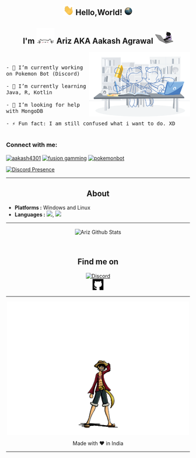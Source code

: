 <h2 align="center">
  <img alt="Hello" src="https://raw.githubusercontent.com/dev-akshat/archive/main/images/gifs/others/Hi.gif" width="29px"> 
  Hello,World!
  <img alt="Earth" src="https://raw.githubusercontent.com/Ariz-z/Ariz-z/main/earth.gif" width="24px"/>
</h2>

<h2 align="center">
    I'm
    <img alt="popup_cat" src="https://raw.githubusercontent.com/dev-akshat/archive/main/images/gifs/others/giphy.webp" width="50">
    Ariz
    AKA Aakash Agrawal
    <img alt="dev_cat" src="https://raw.githubusercontent.com/Ariz-z/Ariz-z/main/dev_cat.gif" width="50"> 
</h2>

<img width="55%" align="right" alt="Bootcamp" src="https://raw.githubusercontent.com/Ariz-z/Ariz-z/main/workbench.svg"/>

<p align="left">
  <samp>
    <br><br>
    - 🔭 I’m currently working on Pokemon Bot (Discord)
    <br><br>
    - 🌱 I’m currently learning Java, R, Kotlin
    <br><br>
    - 🤔 I’m looking for help with MongoDB
    <br><br>
    - ⚡ Fun fact: I am still confused what i want to do. XD
    <br><br>
  </samp>
</p>

<h3 align="left">Connect with me:</h3>
<p align="left">
<a href="https://instagram.com/aakash4301" target="blank"><img align="center" src="https://raw.githubusercontent.com/rahuldkjain/github-profile-readme-generator/master/src/images/icons/Social/instagram.svg" alt="aakash4301" height="30" width="40" /></a>
<a href="https://www.youtube.com/channel/UC8UDz_IRwUDuIcKf3zraNWQ" target="blank"><img align="center" src="https://raw.githubusercontent.com/rahuldkjain/github-profile-readme-generator/master/src/images/icons/Social/youtube.svg" alt="fusion gamming" height="30" width="40" /></a>
<a href="https://discord.gg/pokemonbot" target="blank"><img align="center" src="https://raw.githubusercontent.com/rahuldkjain/github-profile-readme-generator/master/src/images/icons/Social/discord.svg" alt="pokemonbot" height="30" width="40" /></a>
</p>

[![Discord Presence](https://lanyard.cnrad.dev/api/620898268326526976)](https://discord.com/users/620898268326526976)


<hr/>

<h2 align="center">About</h2>

- **Platforms :** Windows and Linux
- **Languages :** <img src="https://img.shields.io/badge/python%20-%23323330.svg?&style=for-the-badge&logo=python&logoColor=%23F7DF1E"/>, <img src="https://img.shields.io/badge/LUA-%230175C2.svg?&style=for-the-badge&logo=lua&logoColor=white"/>

<hr/>

<p align="center">
  <img align="center" alt="Ariz Github Stats" src="https://github-readme-stats.vercel.app/api?username=Ariz-z&show_icons=true&show_icons=true&theme=radical"  />
</p>

<br/>

<h2 align="center">Find me on</h2>

<p align="center">

  <a href="https://discord.gg/pokemonbot">
    <img alt="Discord" width="300px" src="https://upload.wikimedia.org/wikipedia/commons/thumb/c/ca/Discord_Color_Text_Logo.svg/512px-Discord_Color_Text_Logo.svg.png"/>
     <br>
     <a href="https://github.com/Ariz-z">
    <img alt="GitHub" width="30px" src="https://raw.githubusercontent.com/dev-akshat/archive/main/images/svgs/social_media/github.svg"/>
  </a>
  


</p>

<hr/>

<p align="center">
  <img align="center" alt="OnePiece_Luffy" src="https://raw.githubusercontent.com/dev-akshat/archive/main/images/gifs/anime/luffy.gif"/>
</p>

<p align="center">
  Made with ❤️ in India
</p>

-----
